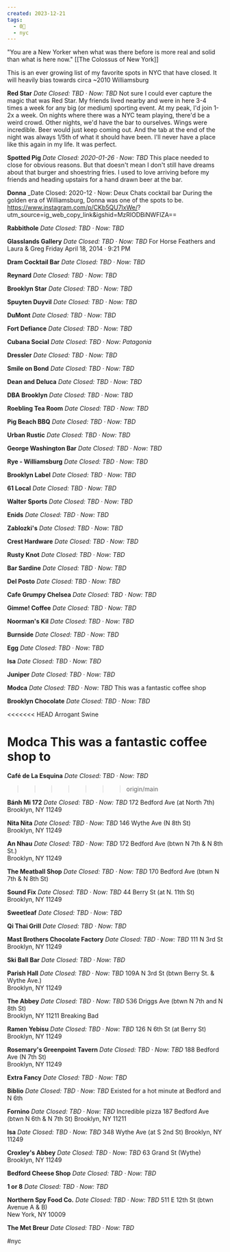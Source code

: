 ```yaml
---
created: 2023-12-21
tags:
  - 0🌲
  - nyc
---
```

"You are a New Yorker when what was there before is more real and solid than what is here now." [[The Colossus of New York]]

This is an ever growing list of my favorite spots in NYC that have closed. It will heavily bias towards circa ~2010 Williamsburg

**Red Star**
_Date Closed: TBD · Now: TBD_
Not sure I could ever capture the magic that was Red Star. My friends lived nearby and were in here 3-4 times a week for any big (or medium) sporting event. At my peak, I'd join 1-2x a week. On nights where there was a NYC team playing, there'd be a weird crowd. Other nights, we'd have the bar to ourselves. Wings were incredible. Beer would just keep coming out. And the tab at the end of the night was always 1/5th of what it should have been. I'll never have a place like this again in my life. It was perfect.

**Spotted Pig**
_Date Closed: 2020-01-26 · Now: TBD_
This place needed to close for obvious reasons. But that doesn't mean I don't still have dreams about that burger and shoestring fries. I used to love arriving before my friends and heading upstairs for a hand drawn beer at the bar.

**Donna**
_Date Closed: 2020-12 · Now: Deux Chats cocktail bar
During the golden era of Williamsburg, Donna was one of the spots to be. https://www.instagram.com/p/CKb5QU7lxWe/?
utm_source=ig_web_copy_link&igshid=MzRlODBiNWFlZA==

**Rabbithole**
_Date Closed: TBD · Now: TBD_


**Glasslands Gallery**
_Date Closed: TBD · Now: TBD_
For Horse Feathers and Laura & Greg
Friday April 18, 2014 · 9:21 PM

**Dram Cocktail Bar**
_Date Closed: TBD · Now: TBD_

**Reynard**
_Date Closed: TBD · Now: TBD_

**Brooklyn Star**
_Date Closed: TBD · Now: TBD_

**Spuyten Duyvil**
_Date Closed: TBD · Now: TBD_

**DuMont**
_Date Closed: TBD · Now: TBD_

**Fort Defiance**
_Date Closed: TBD · Now: TBD_

**Cubana Social**
_Date Closed: TBD · Now: Patagonia_

**Dressler**
_Date Closed: TBD · Now: TBD_

**Smile on Bond**
_Date Closed: TBD · Now: TBD_

**Dean and Deluca**
_Date Closed: TBD · Now: TBD_

**DBA Brooklyn**
_Date Closed: TBD · Now: TBD_

**Roebling Tea Room**
_Date Closed: TBD · Now: TBD_

**Pig Beach BBQ**
_Date Closed: TBD · Now: TBD_

**Urban Rustic**
_Date Closed: TBD · Now: TBD_

**George Washington Bar**
_Date Closed: TBD · Now: TBD_

**Rye - Williamsburg**
_Date Closed: TBD · Now: TBD_

**Brooklyn Label**
_Date Closed: TBD · Now: TBD_

**61 Local**
_Date Closed: TBD · Now: TBD_

**Walter Sports**
_Date Closed: TBD · Now: TBD_

**Enids**
_Date Closed: TBD · Now: TBD_

**Zablozki's**
_Date Closed: TBD · Now: TBD_

**Crest Hardware**
_Date Closed: TBD · Now: TBD_

**Rusty Knot**
_Date Closed: TBD · Now: TBD_

**Bar Sardine**
_Date Closed: TBD · Now: TBD_

**Del Posto**
_Date Closed: TBD · Now: TBD_

**Cafe Grumpy Chelsea**
_Date Closed: TBD · Now: TBD_

**Gimme! Coffee**
_Date Closed: TBD · Now: TBD_

**Noorman's Kil**
_Date Closed: TBD · Now: TBD_

**Burnside**
_Date Closed: TBD · Now: TBD_

**Egg**
_Date Closed: TBD · Now: TBD_

**Isa**
_Date Closed: TBD · Now: TBD_

**Juniper**
_Date Closed: TBD · Now: TBD_

**Modca**
_Date Closed: TBD · Now: TBD_
This was a fantastic coffee shop

**Brooklyn Chocolate**
_Date Closed: TBD · Now: TBD_

<<<<<<< HEAD
Arrogant Swine

Modca 
This was a fantastic coffee shop to 
=======
**Café de La Esquina**
_Date Closed: TBD · Now: TBD_
>>>>>>> origin/main

**Bánh Mi 172**
_Date Closed: TBD · Now: TBD_
172 Bedford Ave (at North 7th)  
Brooklyn, NY 11249

**Nita Nita**
_Date Closed: TBD · Now: TBD_
146 Wythe Ave (N 8th St)  
Brooklyn, NY 11249

**An Nhau**
_Date Closed: TBD · Now: TBD_
172 Bedford Ave (btwn N 7th & N 8th St.)  
Brooklyn, NY 11249

**The Meatball Shop**
_Date Closed: TBD · Now: TBD_
170 Bedford Ave (btwn N 7th & N 8th St)

**Sound Fix**
_Date Closed: TBD · Now: TBD_
44 Berry St (at N. 11th St)  
Brooklyn, NY 11249

**Sweetleaf**
_Date Closed: TBD · Now: TBD_

**Qi Thai Grill**
_Date Closed: TBD · Now: TBD_

**Mast Brothers Chocolate Factory**
_Date Closed: TBD · Now: TBD_
111 N 3rd St  
Brooklyn, NY 11249

**Ski Ball Bar**
_Date Closed: TBD · Now: TBD_

**Parish Hall**
_Date Closed: TBD · Now: TBD_
109A N 3rd St (btwn Berry St. & Wythe Ave.)  
Brooklyn, NY 11249

**The Abbey**
_Date Closed: TBD · Now: TBD_
536 Driggs Ave (btwn N 7th and N 8th St)  
Brooklyn, NY 11211
Breaking Bad

**Ramen Yebisu**
_Date Closed: TBD · Now: TBD_
126 N 6th St (at Berry St)  
Brooklyn, NY 11249

**Rosemary's Greenpoint Tavern**
_Date Closed: TBD · Now: TBD_
188 Bedford Ave (N 7th St)  
Brooklyn, NY 11249



**Extra Fancy**
_Date Closed: TBD · Now: TBD_

**Biblio**
_Date Closed: TBD · Now: TBD_
Existed for a hot minute at Bedford and N 6th

**Fornino**
_Date Closed: TBD · Now: TBD_
Incredible pizza
187 Bedford Ave (btwn N 6th & N 7th St)
Brooklyn, NY 11211

**Isa**
_Date Closed: TBD · Now: TBD_
348 Wythe Ave (at S 2nd St)
Brooklyn, NY 11249

**Croxley's Abbey**
_Date Closed: TBD · Now: TBD_
63 Grand St (Wythe)
Brooklyn, NY 11249

**Bedford Cheese Shop**
_Date Closed: TBD · Now: TBD_

**1 or 8**
_Date Closed: TBD · Now: TBD_

**Northern Spy Food Co.**
_Date Closed: TBD · Now: TBD_
511 E 12th St (btwn Avenue A & B)  
New York, NY 10009

**The Met Breur**
_Date Closed: TBD · Now: TBD_

#nyc 